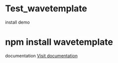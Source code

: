 # Test_wavetemplate
install demo <h1>npm install wavetemplate</h1>
documentation
<a href="http://template-batanouni.rhcloud.com/">Visit documentation</a>
